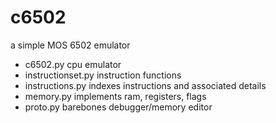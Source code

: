 # c6502
a simple MOS 6502 emulator

- c6502.py            cpu emulator
- instructionset.py   instruction functions
- instructions.py     indexes instructions and associated details
- memory.py           implements ram, registers, flags
- proto.py            barebones debugger/memory editor
